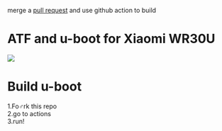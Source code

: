 merge a [pull request](https://github.com/hanwckf/bl-mt798x/pull/2) and use github action to build  
# ATF and u-boot for Xiaomi WR30U

![](/u-boot.gif)


# Build u-boot
1.Fo♂rk this repo  
2.go to actions  
3.run!
